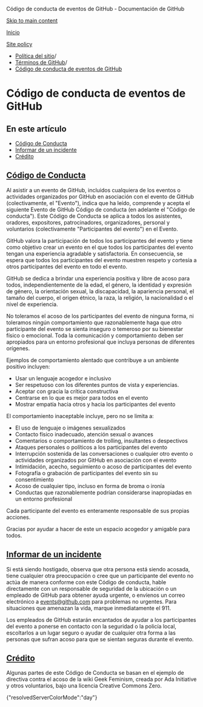Código de conducta de eventos de GitHub - Documentación de GitHub

[Skip to main content](#main-content)

[Inicio](/es)

[Site policy](/es/site-policy)

* [Política del sitio](/es/site-policy)/
* [Términos de GitHub](/es/site-policy/github-terms)/
* [Código de conducta de eventos de GitHub](/es/site-policy/github-terms/github-event-code-of-conduct)

Código de conducta de eventos de GitHub
==========

En este artículo
----------

* [Código de Conducta](#code-of-conduct)
* [Informar de un incidente](#reporting-an-incident)
* [Crédito](#credit)

[Código de Conducta](#code-of-conduct)
----------

Al asistir a un evento de GitHub, incluidos cualquiera de los eventos o actividades organizados por GitHub en asociación con el evento de GitHub (colectivamente, el "Evento"), indica que ha leído, comprende y acepta el siguiente Evento de GitHub Código de conducta (en adelante el "Código de conducta"). Este Código de Conducta se aplica a todos los asistentes, oradores, expositores, patrocinadores, organizadores, personal y voluntarios (colectivamente "Participantes del evento") en el Evento.

GitHub valora la participación de todos los participantes del evento y tiene como objetivo crear un evento en el que todos los participantes del evento tengan una experiencia agradable y satisfactoria. En consecuencia, se espera que todos los participantes del evento muestren respeto y cortesía a otros participantes del evento en todo el evento.

GitHub se dedica a brindar una experiencia positiva y libre de acoso para todos, independientemente de la edad, el género, la identidad y expresión de género, la orientación sexual, la discapacidad, la apariencia personal, el tamaño del cuerpo, el origen étnico, la raza, la religión, la nacionalidad o el nivel de experiencia.

No toleramos el acoso de los participantes del evento de ninguna forma, ni toleramos ningún comportamiento que razonablemente haga que otro participante del evento se sienta inseguro o temeroso por su bienestar físico o emocional. Toda la comunicación y comportamiento deben ser apropiados para un entorno profesional que incluya personas de diferentes orígenes.

Ejemplos de comportamiento alentado que contribuye a un ambiente positivo incluyen:

* Usar un lenguaje acogedor e inclusivo
* Ser respetuoso con los diferentes puntos de vista y experiencias.
* Aceptar con gracia la crítica constructiva
* Centrarse en lo que es mejor para todos en el evento
* Mostrar empatía hacia otros y hacia los participantes del evento

El comportamiento inaceptable incluye, pero no se limita a:

* El uso de lenguaje o imágenes sexualizados
* Contacto físico inadecuado, atención sexual o avances
* Comentarios o comportamiento de trolling, insultantes o despectivos
* Ataques personales o políticos a los participantes del evento
* Interrupción sostenida de las conversaciones o cualquier otro evento o actividades organizados por GitHub en asociación con el evento
* Intimidación, acecho, seguimiento o acoso de participantes del evento
* Fotografía o grabación de participantes del evento sin su consentimiento
* Acoso de cualquier tipo, incluso en forma de broma o ironía
* Conductas que razonablemente podrían considerarse inapropiadas en un entorno profesional

Cada participante del evento es enteramente responsable de sus propias acciones.

Gracias por ayudar a hacer de este un espacio acogedor y amigable para todos.

[Informar de un incidente](#reporting-an-incident)
----------

Si está siendo hostigado, observa que otra persona está siendo acosada, tiene cualquier otra preocupación o cree que un participante del evento no actúa de manera conforme con este Código de conducta, hable directamente con un responsable de seguridad de la ubicación o un empleado de GitHub para obtener ayuda urgente, o envíenos un correo electrónico a [events@github.com](mailto:events@github.com) para problemas no urgentes. Para situaciones que amenazan la vida, marque inmediatamente el 911.

Los empleados de GitHub estarán encantados de ayudar a los participantes del evento a ponerse en contacto con la seguridad o la policía local, escoltarlos a un lugar seguro o ayudar de cualquier otra forma a las personas que sufran acoso para que se sientan seguras durante el evento.

[Crédito](#credit)
----------

Algunas partes de este Código de Conducta se basan en el ejemplo de directiva contra el acoso de la wiki Geek Feminism, creada por Ada Initiative y otros voluntarios, bajo una licencia Creative Commons Zero.

{"resolvedServerColorMode":"day"}
